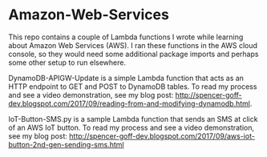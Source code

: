 # Amazon-Web-Services

This repo contains a couple of Lambda functions I wrote while learning about Amazon Web Services (AWS). I ran these functions  in the AWS cloud console, so they would need some additional package imports and perhaps some other setup to run elsewhere. 

DynamoDB-APIGW-Update is a simple Lambda function that acts as an HTTP endpoint to GET and POST to DynamoDB tables. To read my process and see a video demonstration, see my blog post: http://spencer-goff-dev.blogspot.com/2017/09/reading-from-and-modifying-dynamodb.html.

IoT-Button-SMS.py is a sample Lambda function that sends an SMS at click of an AWS IoT button. To read my process and see a video demonstration, see my blog post: http://spencer-goff-dev.blogspot.com/2017/09/aws-iot-button-2nd-gen-sending-sms.html
